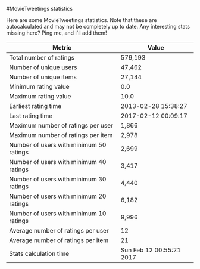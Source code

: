 #MovieTweetings statistics

Here are some MovieTweetings statistics. Note that these are autocalculated and may not be completely up to date. Any interesting stats missing here? Ping me, and I'll add them!

Metric | Value
--- | ---
Total number of ratings                 | 579,193
Number of unique users                  | 47,462
Number of unique items                  | 27,144
Minimum rating value                    | 0.0
Maximum rating value                    | 10.0
Earliest rating time                    | 2013-02-28 15:38:27
Last rating time                        | 2017-02-12 00:09:17
Maximum number of ratings per user      | 1,866
Maximum number of ratings per item      | 2,978
Number of users with minimum 50 ratings | 2,699
Number of users with minimum 40 ratings | 3,417
Number of users with minimum 30 ratings | 4,440
Number of users with minimum 20 ratings | 6,182
Number of users with minimum 10 ratings | 9,996
Average number of ratings per user      | 12
Average number of ratings per item      | 21
Stats calculation time                  | Sun Feb 12 00:55:21 2017

